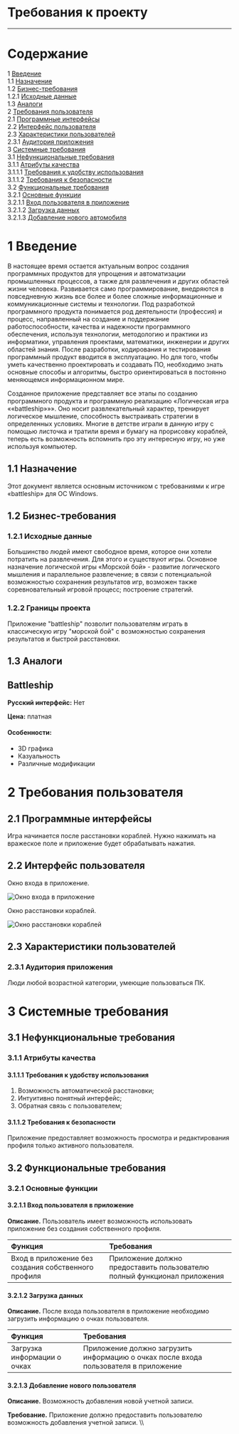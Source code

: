 # Требования к проекту
---

# Содержание
1 [Введение](#intro)  
1.1 [Назначение](#appointment)  
1.2 [Бизнес-требования](#business_requirements)  
1.2.1 [Исходные данные](#initial_data)  
1.3 [Аналоги](#analogues)  
2 [Требования пользователя](#user_requirements)  
2.1 [Программные интерфейсы](#software_interfaces)  
2.2 [Интерфейс пользователя](#user_interface)  
2.3 [Характеристики пользователей](#user_specifications)  
2.3.1 [Аудитория приложения](#application_audience)  
3 [Системные требования](#system_requirements)</br>
3.1 [Нефункциональные требования](#non-functional_requirements) </br>
3.1.1 [Атрибуты качества](#non-functional_requirements) </br>
3.1.1.1 [Требования к удобству использования](#requirements_for_ease_of_use)</br>
3.1.1.2 [Требования к безопасности](#security_requirements)</br>
3.2 [Функциональные требования](#functional_requirements)</br>
3.2.1 [Основные функции](#main_functions)</br>
3.2.1.1 [Вход пользователя в приложение](#user_logon_to_the_application)</br>
3.2.1.2 [Загрузка данных](#download_data)</br>
3.2.1.3 [Добавление нового автомобиля](#add_new_car)</br>


<a name="intro"/>

# 1 Введение
В настоящее время остается актуальным вопрос создания программных продуктов для упрощения и автоматизации промышленных процессов, а также для развлечения и других областей жизни человека. Развивается само программирование, внедряются в повседневную жизнь все более и более сложные информационные и коммуникационные системы и технологии. Под разработкой программного продукта понимается род деятельности (профессия) и процесс, направленный на создание и поддержание работоспособности, качества и надежности программного обеспечения, используя технологии, методологию и практики из информатики, управления проектами, математики, инженерии и других областей знания. После разработки, кодирования и тестирования программный продукт вводится в эксплуатацию. Но для того, чтобы уметь качественно проектировать и создавать ПО, необходимо знать основные способы и алгоритмы, быстро ориентироваться в постоянно меняющемся информационном мире. 

Созданное приложение представляет все этапы по созданию программного продукта и программную реализацию «Логическая игра ««battleship»»». Оно носит развлекательный характер, тренирует логическое мышление, способность выстраивать стратегии в определенных условиях. Многие в детстве играли в данную игру с помощью листочка и тратили время и бумагу на прорисовку кораблей, теперь есть возможность вспомнить про эту интересную игру, но уже используя компьютер.

<a name="appointment"/>

## 1.1 Назначение
Этот документ является основным источником с требованиями к игре «battleship» для ОС Windows. 

<a name="business_requirements"/>

## 1.2 Бизнес-требования


<a name="initial_data"/>

### 1.2.1 Исходные данные
Большинство людей имеют свободное время, которое они хотели потратить на развлечения. Для этого и существуют игры. Основное назначение логической игры «Морской бой» - развитие логического мышления и параллельное развлечение; в связи с потенциальной возможностью сохранения результатов игр, возможен также соревновательный игровой процесс; построение стратегий.

<a name="project_boundary"/>

### 1.2.2 Границы проекта
Приложение "battleship" позволит пользователям играть в классическую игру "морской бой" с возможностью сохранения результатов и быстрой расстановки.

<a name="analogues"/>

## 1.3 Аналоги

<a name="bs_"/>

## Battleship

**Русский интерфейс:**  Нет 

**Цена:** платная

#### Особенности:
   * 3D графика
   * Казуальность 
   * Различные модификации
   
<a name="user_requirements"/>

# 2 Требования пользователя

<a name="software_interfaces"/>

## 2.1 Программные интерфейсы
Игра начинается после расстановки кораблей. Нужно нажимать на вражеское поле и приложение будет обрабатывать нажатия.

<a name="user_interface"/>

## 2.2 Интерфейс пользователя
Окно входа в приложение.

![Окно входа в приложение](../../Images/Mockups/menu.png) 

Окно расстановки кораблей.

![Окно расстановки кораблей](../../Images/Mockups/arrangement.png ) 

<a name="user_specifications"/>

## 2.3 Характеристики пользователей

<a name="user_classes"/>

### 2.3.1 Аудитория приложения
Люди любой возрастной категории, умеющие пользоваться ПК.

<a name="system_requirements"/>

# 3 Системные требования

<a name="non-functional_requirements"/>

## 3.1 Нефункциональные требования

<a name="quality_attributes"/>

### 3.1.1 Атрибуты качества

<a name="requirements_for_ease_of_use"/>

#### 3.1.1.1 Требования к удобству использования
1. Возможность автоматической расстановки;
2. Интуитивно понятный интерфейс;
3. Обратная связь с пользователем;

<a name="security_requirements"/>

#### 3.1.1.2 Требования к безопасности
Приложение предоставляет возможность просмотра и редактирования профиля только активного пользователя.

<a name="functional_requirements"/>

## 3.2 Функциональные требования

<a name="main_functions"/>

### 3.2.1 Основные функции

<a name="user_logon_to_the_application"/>

#### 3.2.1.1 Вход пользователя в приложение
**Описание.** Пользователь имеет возможность использовать приложение без создания собственного профиля.

| Функция | Требования | 
|:---|:---|
| Вход в приложение без создания собственного профиля | Приложение должно предоставить пользователю полный функционал приложения|

<a name="download_data"/>

#### 3.2.1.2 Загрузка данных
**Описание.** После входа пользователя в приложение необходимо загрузить информацию о очках пользователя.

| Функция | Требования | 
|:---|:---|
| Загрузка информации о очках| Приложение должно загрузить информацию о очках после входа пользователя в приложение |


<a name="add_new_car"/>

#### 3.2.1.3 Добавление нового пользователя
**Описание.** Возможность добавления новой учетной записи.

**Требование.** Приложение должно предоставить пользователю возможность добавления учетной записи. \\\\